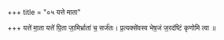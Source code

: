 +++
title = "०५ यत्ते माता"

+++
यत्ते॑ मा॒ता यत्ते॑ पि॒ता जा॒मिर्भ्राता॑ च॒ सर्ज॑तः। प्र॒त्यक्से॑वस्व भेष॒जं ज॒रद॑ष्टिं कृणोमि त्वा ॥